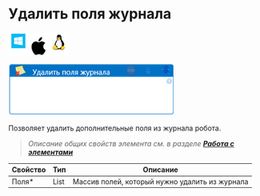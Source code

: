 # Удалить поля журнала

![](<../../../.gitbook/assets/image (100) (1) (1) (1) (1) (2) (220).png>)

![](<../../../.gitbook/assets/Удалить поля журнала.png>)

Позволяет удалить дополнительные поля из журнала робота.

> _Описание общих свойств элемента см. в разделе_ [_**Работа с элементами**_](https://docs.primo-rpa.ru/primo-rpa/primo-studio/process/elements)

| Свойство | Тип                         | Описание        |
| -------- | --------------------------- | --------------- |
| Поля\*   | List<string>                | Массив полей, который нужно удалить из журнала |
